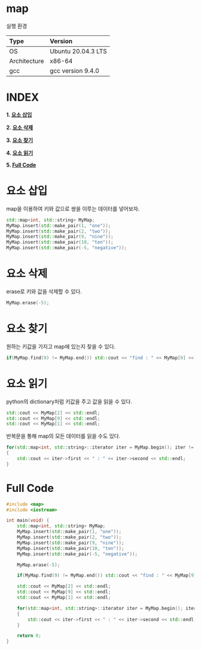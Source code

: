 # map

실행 환경

| Type          | Version                   |
| :---          | :---                      |
| OS            | Ubuntu 20.04.3 LTS        |
| Architecture  | x86-64                    |
| gcc           | gcc version 9.4.0         |

# **INDEX**

**1. [요소 삽입](#요소-삽입)**

**2. [요소 삭제](#요소-삭제)**

**3. [요소 찾기](#요소-찾기)**

**4. [요소 읽기](#요소-읽기)**

**5. [Full Code](#Full-Code)**


# **요소 삽입**

map을 이용하여 키와 값으로 쌍을 이루는 데이터를 넣어보자.

```cpp
std::map<int, std::string> MyMap;
MyMap.insert(std::make_pair(1, "one"));
MyMap.insert(std::make_pair(2, "two"));
MyMap.insert(std::make_pair(9, "nine"));
MyMap.insert(std::make_pair(10, "ten"));
MyMap.insert(std::make_pair(-5, "negative"));
```

# **요소 삭제**

erase로 키와 값을 삭제할 수 있다.

```cpp
MyMap.erase(-5);
```

# **요소 찾기**

원하는 키값을 가지고 map에 있는지 찾을 수 있다.

```cpp
if(MyMap.find(9) != MyMap.end()) std::cout << "find : " << MyMap[9] << std::endl;
```

# **요소 읽기**

python의 dictionary처럼 키값을 주고 값을 읽을 수 있다.

```cpp
std::cout << MyMap[2] << std::endl;
std::cout << MyMap[9] << std::endl;
std::cout << MyMap[1] << std::endl;
```

반복문을 통해 map의 모든 데이터를 읽을 수도 있다.

```cpp
for(std::map<int, std::string>::iterator iter = MyMap.begin(); iter != MyMap.end(); iter ++)
{
    std::cout << iter->first << " : " << iter->second << std::endl;
}
```

# **Full Code**

```cpp
#include <map>
#include <iostream>

int main(void) {
    std::map<int, std::string> MyMap;
    MyMap.insert(std::make_pair(1, "one"));
    MyMap.insert(std::make_pair(2, "two"));
    MyMap.insert(std::make_pair(9, "nine"));
    MyMap.insert(std::make_pair(10, "ten"));
    MyMap.insert(std::make_pair(-5, "negative"));    

    MyMap.erase(-5);

    if(MyMap.find(9) != MyMap.end()) std::cout << "find : " << MyMap[9] << std::endl;

    std::cout << MyMap[2] << std::endl;
    std::cout << MyMap[9] << std::endl;
    std::cout << MyMap[1] << std::endl;

    for(std::map<int, std::string>::iterator iter = MyMap.begin(); iter != MyMap.end(); iter ++)
    {
        std::cout << iter->first << " : " << iter->second << std::endl;
    }

    return 0;
}
```